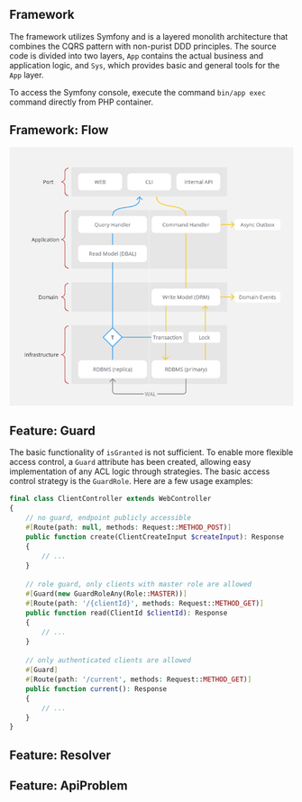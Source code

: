 ## Framework
The framework utilizes Symfony and is a layered monolith architecture that combines the CQRS pattern with non-purist DDD principles. The source code is divided into two layers, `App` contains the actual business and application logic, and `Sys`, which provides basic and general tools for the `App` layer.

To access the Symfony console, execute the command `bin/app exec` command directly from PHP container.

## Framework: Flow
![](/doc/readme/img/framework-flow.png)


## Feature: Guard
The basic functionality of `isGranted` is not sufficient. To enable more flexible access control, a `Guard` attribute has been created, allowing easy implementation of any ACL logic through strategies. The basic access control strategy is the `GuardRole`. Here are a few usage examples:

```php
final class ClientController extends WebController
{
    // no guard, endpoint publicly accessible
    #[Route(path: null, methods: Request::METHOD_POST)]
    public function create(ClientCreateInput $createInput): Response
    {
        // ...
    }

    // role guard, only clients with master role are allowed
    #[Guard(new GuardRoleAny(Role::MASTER))]
    #[Route(path: '/{clientId}', methods: Request::METHOD_GET)]
    public function read(ClientId $clientId): Response
    {
        // ...
    }

    // only authenticated clients are allowed
    #[Guard]
    #[Route(path: '/current', methods: Request::METHOD_GET)]
    public function current(): Response
    {
        // ...
    }
}
```

## Feature: Resolver

## Feature: ApiProblem
